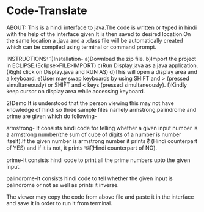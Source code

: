 # Code-Translate

ABOUT:
This is a hindi interface to java.The code is written or typed in hindi with the help of the interface given.It is then saved to desired location.On the same location a .java and a .class file will be automatically created which can be compiled using terminal or command prompt.

INSTRUCTIONS:
1)Installation-
a)Download the zip file.
b)Import the project in ECLIPSE.(Eclipse>FILE>IMPORT)
c)Run Display.java as a java application.(Right click on Display.java and RUN AS)
d)This will open a display area and a keyboard.
e)User may swap keyboards by using SHIFT and > (pressed simultaneously) or SHIFT and < keys (pressed simultaneously).
f)Kindly keep cursor on display area while accessing keyboard.


2)Demo
It is understood that the person viewing this may not have knowledge of hindi so three sample files namely armstrong,palindrome and prime are given which do following-

armstrong- It consists hindi code for telling whether a given input number is a armstrong number(the sum of cube of digits of a number is number itself).If the given number is armstrong number it prints है (Hindi counterpart of YES) and if it is not, it prints नहीं(Hindi counterpart of NO).

prime-It consists hindi code to print all the prime numbers upto the given input.

palindrome-It consists hindi code to tell whether the given input is palindrome or not as well as prints it inverse.

The viewer may copy the code from above file and paste it in the interface and save it in order to run it from terminal.

  
